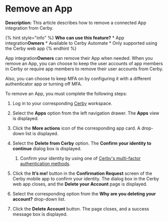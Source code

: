 # Remove an App

**Description:** This article describes how to remove a connected App integration from Cerby.

{% hint style="info" %} **Who can use this feature?** * App
integration**Owners** * Available to Cerby Automate * Only supported using the
Cerby web app {% endhint %}

App integration**Owners** can remove their App when needed. When you remove an
App, you can choose to keep the user accounts of app members in Cerby or
require app members to remove their user accounts from Cerby.

Also, you can choose to keep MFA on by configuring it with a different
authenticator app or turning off MFA.

To remove an App, you must complete the following steps:

  1. Log in to your corresponding [Cerby](https://app.cerby.com/) workspace.

  2. Select the **Apps** option from the left navigation drawer. The **Apps** view is displayed.

  3. Click the **More actions** icon of the corresponding app card. A drop-down list is displayed.

  4. Select the **Delete from Cerby** option. The **Confirm your identity to continue** dialog box is displayed.

     1. Confirm your identity by using one of [Cerby's multi-factor authentication methods](https://help.cerby.com/en/articles/9462605-verify-your-identity-with-cerby-s-mfa-methods).

  5. Click the **It’s me!** button in the **Confirmation Request** screen of the Cerby mobile app to confirm your identity. The dialog box in the Cerby web app closes, and the **Delete your Account** page is displayed.

  6. Select the corresponding option from the **Why are you deleting your account?** drop-down list.

  7. Click the **Delete Account** button. The page closes, and a success message box is displayed.

